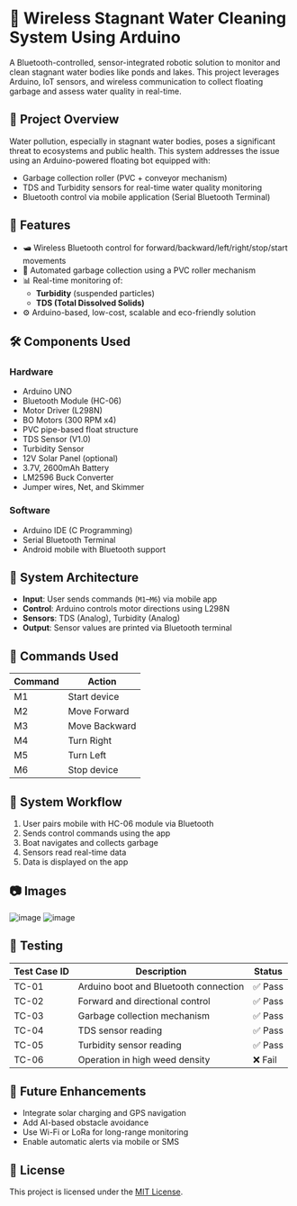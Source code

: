 # 🌊 Wireless Stagnant Water Cleaning System Using Arduino

A Bluetooth-controlled, sensor-integrated robotic solution to monitor and clean stagnant water bodies like ponds and lakes. This project leverages Arduino, IoT sensors, and wireless communication to collect floating garbage and assess water quality in real-time.

## 🚀 Project Overview

Water pollution, especially in stagnant water bodies, poses a significant threat to ecosystems and public health. This system addresses the issue using an Arduino-powered floating bot equipped with:
- Garbage collection roller (PVC + conveyor mechanism)
- TDS and Turbidity sensors for real-time water quality monitoring
- Bluetooth control via mobile application (Serial Bluetooth Terminal)

## 🧠 Features

- 🛥️ Wireless Bluetooth control for forward/backward/left/right/stop/start movements
- 🧹 Automated garbage collection using a PVC roller mechanism
- 📊 Real-time monitoring of:
  - **Turbidity** (suspended particles)
  - **TDS (Total Dissolved Solids)**
- ⚙️ Arduino-based, low-cost, scalable and eco-friendly solution

## 🛠️ Components Used
### Hardware
- Arduino UNO
- Bluetooth Module (HC-06)
- Motor Driver (L298N)
- BO Motors (300 RPM x4)
- PVC pipe-based float structure
- TDS Sensor (V1.0)
- Turbidity Sensor
- 12V Solar Panel (optional)
- 3.7V, 2600mAh Battery
- LM2596 Buck Converter
- Jumper wires, Net, and Skimmer

### Software
- Arduino IDE (C Programming)
- Serial Bluetooth Terminal
- Android mobile with Bluetooth support

## 🧩 System Architecture
- **Input**: User sends commands (`M1`–`M6`) via mobile app
- **Control**: Arduino controls motor directions using L298N
- **Sensors**: TDS (Analog), Turbidity (Analog)
- **Output**: Sensor values are printed via Bluetooth terminal

## 🔧 Commands Used
| Command | Action             |
|---------|--------------------|
| M1      | Start device        |
| M2      | Move Forward        |
| M3      | Move Backward       |
| M4      | Turn Right          |
| M5      | Turn Left           |
| M6      | Stop device         |

## 🔄 System Workflow
1. User pairs mobile with HC-06 module via Bluetooth
2. Sends control commands using the app
3. Boat navigates and collects garbage
4. Sensors read real-time data
5. Data is displayed on the app

## 📷 Images
![image](https://github.com/user-attachments/assets/3d0f7a88-4b2f-42ff-97d7-7b95c08180ea)
![image](https://github.com/user-attachments/assets/65c46d08-33cb-4585-8b0d-50fa6fdadced)

## 🧪 Testing
| Test Case ID | Description                              | Status |
|--------------|------------------------------------------|--------|
| TC-01        | Arduino boot and Bluetooth connection     | ✅ Pass |
| TC-02        | Forward and directional control           | ✅ Pass |
| TC-03        | Garbage collection mechanism              | ✅ Pass |
| TC-04        | TDS sensor reading                        | ✅ Pass |
| TC-05        | Turbidity sensor reading                  | ✅ Pass |
| TC-06        | Operation in high weed density            | ❌ Fail |

## 📌 Future Enhancements
- Integrate solar charging and GPS navigation
- Add AI-based obstacle avoidance
- Use Wi-Fi or LoRa for long-range monitoring
- Enable automatic alerts via mobile or SMS

## 📄 License
This project is licensed under the [MIT License](LICENSE).
